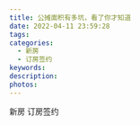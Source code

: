 ```yaml
---
title: 公摊面积有多坑，看了你才知道
date: 2022-04-11 23:59:28
tags:
categories:
  - 新房
  - 订房签约
keywords:
description:
photos:
---
```



新房
订房签约
